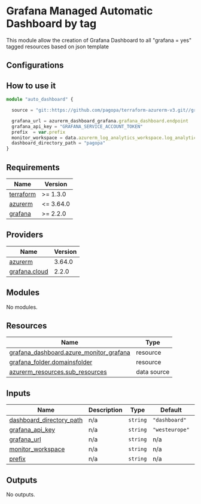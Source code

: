 # Grafana Managed Automatic Dashboard by tag

This module allow the creation of Grafana Dashboard to all "grafana = yes" tagged resources based on json template

## Configurations

## How to use it

```ts
module "auto_dashboard" {

  source = "git::https://github.com/pagopa/terraform-azurerm-v3.git//grafana_dashboard?ref=xxx"

  grafana_url = azurerm_dashboard_grafana.grafana_dashboard.endpoint
  grafana_api_key = "GRAFANA_SERVICE_ACCOUNT_TOKEN"
  prefix  = var.prefix
  monitor_workspace = data.azurerm_log_analytics_workspace.log_analytics.id
  dashboard_directory_path = "pagopa"
}

```

<!-- markdownlint-disable -->
<!-- BEGINNING OF PRE-COMMIT-TERRAFORM DOCS HOOK -->
## Requirements

| Name | Version |
|------|---------|
| <a name="requirement_terraform"></a> [terraform](#requirement\_terraform) | >= 1.3.0 |
| <a name="requirement_azurerm"></a> [azurerm](#requirement\_azurerm) | <= 3.64.0 |
| <a name="requirement_grafana"></a> [grafana](#requirement\_grafana) | >= 2.2.0 |

## Providers

| Name | Version |
|------|---------|
| <a name="provider_azurerm"></a> [azurerm](#provider\_azurerm) | 3.64.0 |
| <a name="provider_grafana.cloud"></a> [grafana.cloud](#provider\_grafana.cloud) | 2.2.0 |

## Modules

No modules.

## Resources

| Name | Type |
|------|------|
| [grafana_dashboard.azure_monitor_grafana](https://registry.terraform.io/providers/grafana/grafana/latest/docs/resources/dashboard) | resource |
| [grafana_folder.domainsfolder](https://registry.terraform.io/providers/grafana/grafana/latest/docs/resources/folder) | resource |
| [azurerm_resources.sub_resources](https://registry.terraform.io/providers/hashicorp/azurerm/latest/docs/data-sources/resources) | data source |

## Inputs

| Name | Description | Type | Default | Required |
|------|-------------|------|---------|:--------:|
| <a name="input_dashboard_directory_path"></a> [dashboard\_directory\_path](#input\_dashboard\_directory\_path) | n/a | `string` | `"dashboard"` | no |
| <a name="input_grafana_api_key"></a> [grafana\_api\_key](#input\_grafana\_api\_key) | n/a | `string` | `"westeurope"` | no |
| <a name="input_grafana_url"></a> [grafana\_url](#input\_grafana\_url) | n/a | `string` | n/a | yes |
| <a name="input_monitor_workspace"></a> [monitor\_workspace](#input\_monitor\_workspace) | n/a | `string` | n/a | yes |
| <a name="input_prefix"></a> [prefix](#input\_prefix) | n/a | `string` | n/a | yes |

## Outputs

No outputs.
<!-- END OF PRE-COMMIT-TERRAFORM DOCS HOOK -->
